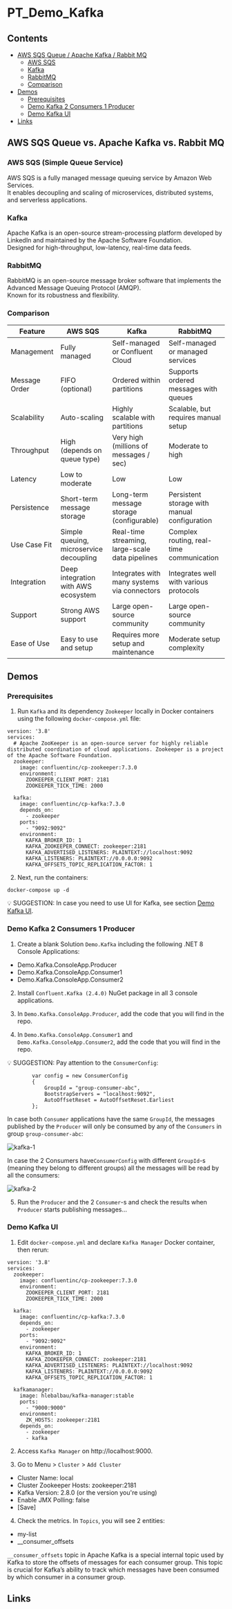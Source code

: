 # PT_Demo_Kafka

## Contents

- [AWS SQS Queue / Apache Kafka / Rabbit MQ](#aws-sqs-queue-vs-apache-kafka-vs-rabbit-mq)
  - [AWS SQS](#aws-sqs-simple-queue-service)
  - [Kafka](#kafka)
  - [RabbitMQ](#rabbitmq)
  - [Comparison](#comparison)
- [Demos](#demos)
    - [Prerequisites](#prerequisites)
    - [Demo Kafka 2 Consumers 1 Producer](#demo-kafka-2-consumers-1-producer)
    - [Demo Kafka UI](#demo-kafka-ui)
- [Links](#links)

## AWS SQS Queue vs. Apache Kafka vs. Rabbit MQ

### AWS SQS (Simple Queue Service)
AWS SQS is a fully managed message queuing service by Amazon Web Services.  
It enables decoupling and scaling of microservices, distributed systems, and serverless applications.

### Kafka
Apache Kafka is an open-source stream-processing platform developed by LinkedIn and maintained by the Apache Software Foundation.  
Designed for high-throughput, low-latency, real-time data feeds.

### RabbitMQ
RabbitMQ is an open-source message broker software that implements the Advanced Message Queuing Protocol (AMQP).  
Known for its robustness and flexibility.

### Comparison


|Feature      |AWS SQS                                 |Kafka                                           |RabbitMQ                                     |
|-------------|----------------------------------------|------------------------------------------------|---------------------------------------------|
|Management   |Fully managed	                         |Self-managed or Confluent Cloud	                |Self-managed or managed services             |
|Message Order|FIFO (optional)                         |Ordered within partitions                       |Supports ordered messages with queues        |
|Scalability  |Auto-scaling	                           |Highly scalable with partitions	                |Scalable, but requires manual setup          |
|Throughput   |High (depends on queue type)	           |Very high (millions of messages / sec)	        |Moderate to high                             |
|Latency      |Low to moderate                       	 |Low                                             |Low                                          |
|Persistence  |Short-term message storage	             |Long-term message storage (configurable)	      |Persistent storage with manual configuration |
|Use Case Fit	|Simple queuing, microservice decoupling |Real-time streaming, large-scale data pipelines	|Complex routing, real-time communication     |
|Integration  |Deep integration with AWS ecosystem	   |Integrates with many systems via connectors	    |Integrates well with various protocols       |
|Support      |Strong AWS support	                     |Large open-source community	                    |Large open-source community                  |
|Ease of Use	|Easy to use and setup	                 |Requires more setup and maintenance	            |Moderate setup complexity                    |

## Demos

### Prerequisites

1. Run `Kafka` and its dependency `Zookeeper` locally in Docker containers using the following `docker-compose.yml` file:

```
version: '3.8'
services:
  # Apache ZooKeeper is an open-source server for highly reliable distributed coordination of cloud applications. Zookeeper is a project of the Apache Software Foundation.
  zookeeper:
    image: confluentinc/cp-zookeeper:7.3.0
    environment:
      ZOOKEEPER_CLIENT_PORT: 2181
      ZOOKEEPER_TICK_TIME: 2000

  kafka:
    image: confluentinc/cp-kafka:7.3.0
    depends_on:
      - zookeeper
    ports:
      - "9092:9092"
    environment:
      KAFKA_BROKER_ID: 1
      KAFKA_ZOOKEEPER_CONNECT: zookeeper:2181
      KAFKA_ADVERTISED_LISTENERS: PLAINTEXT://localhost:9092
      KAFKA_LISTENERS: PLAINTEXT://0.0.0.0:9092
      KAFKA_OFFSETS_TOPIC_REPLICATION_FACTOR: 1
```

2. Next, run the containers:

```
docker-compose up -d
```

💡 SUGGESTION: In case you need to use UI for Kafka, see section [Demo Kafka UI](#demo-kafka-ui).

### Demo Kafka 2 Consumers 1 Producer

1. Create a blank Solution `Demo.Kafka` including the following .NET 8 Console Applications:
- Demo.Kafka.ConsoleApp.Producer
- Demo.Kafka.ConsoleApp.Consumer1
- Demo.Kafka.ConsoleApp.Consumer2

2. Install `Confluent.Kafka (2.4.0)` NuGet package in all 3 console applications.

3. In `Demo.Kafka.ConsoleApp.Producer`, add the code that you will find in the repo.

4. In `Demo.Kafka.ConsoleApp.Consumer1` and `Demo.Kafka.ConsoleApp.Consumer2`, add the code that you will find in the repo.

💡 SUGGESTION: Pay attention to the `ConsumerConfig`:

```
        var config = new ConsumerConfig
        {
            GroupId = "group-consumer-abc",
            BootstrapServers = "localhost:9092",
            AutoOffsetReset = AutoOffsetReset.Earliest
        };
```

In case both `Consumer` applications have the same `GroupId`, the messages published by the `Producer` will only be consumed by any of the `Consumers` in group `group-consumer-abc`:

![kafka-1](./res/kafka-messages-read-1.png)

In case the 2 Consumers have`ConsumerConfig` with different `GroupId`-s (meaning they belong to different groups) all the messages will be read by all the consumers:

![kafka-2](./res/kafka-messages-read-2.png)

5. Run the `Producer` and the 2 `Consumer`-s and check the results when `Producer` starts publishing messages...

### Demo Kafka UI

1. Edit `docker-compose.yml` and declare `Kafka Manager` Docker container, then rerun:

```
version: '3.8'
services:
  zookeeper:
    image: confluentinc/cp-zookeeper:7.3.0
    environment:
      ZOOKEEPER_CLIENT_PORT: 2181
      ZOOKEEPER_TICK_TIME: 2000

  kafka:
    image: confluentinc/cp-kafka:7.3.0
    depends_on:
      - zookeeper
    ports:
      - "9092:9092"
    environment:
      KAFKA_BROKER_ID: 1
      KAFKA_ZOOKEEPER_CONNECT: zookeeper:2181
      KAFKA_ADVERTISED_LISTENERS: PLAINTEXT://localhost:9092
      KAFKA_LISTENERS: PLAINTEXT://0.0.0.0:9092
      KAFKA_OFFSETS_TOPIC_REPLICATION_FACTOR: 1

  kafkamanager:
    image: hlebalbau/kafka-manager:stable
    ports:
      - "9000:9000"
    environment:
      ZK_HOSTS: zookeeper:2181
    depends_on:
      - zookeeper
      - kafka
```

2. Access `Kafka Manager` on http://localhost:9000.

3. Go to Menu > `Cluster` > `Add Cluster`
- Cluster Name: local
- Cluster Zookeeper Hosts: zookeeper:2181
- Kafka Version: 2.8.0 (or the version you're using)
- Enable JMX Polling: false
- [Save]

4. Check the metrics. In `Topics`, you will see 2 entities:
- my-list
- __consumer_offsets

`__consumer_offsets` topic in Apache Kafka is a special internal topic used by Kafka to store the offsets of messages for each consumer group. This topic is crucial for Kafka’s ability to track which messages have been consumed by which consumer in a consumer group.

## Links
